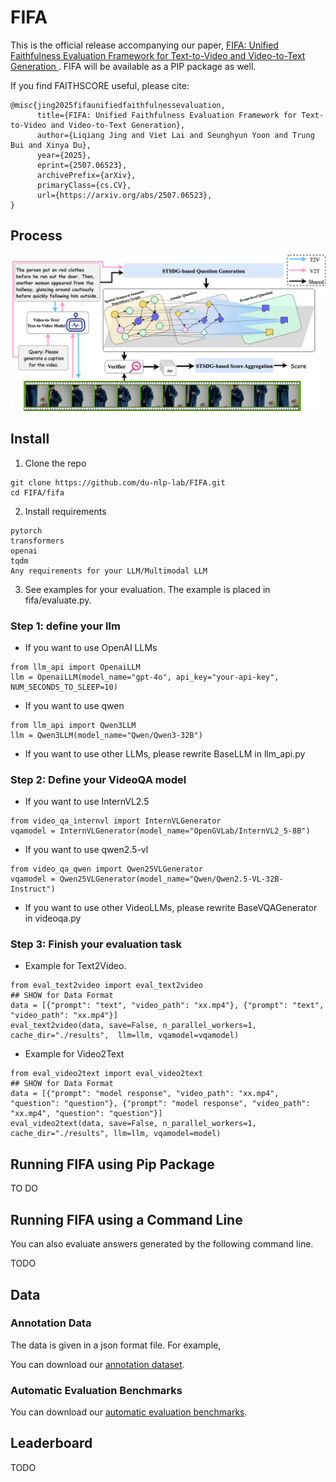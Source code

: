# FIFA


This is the official release accompanying our paper, [FIFA: Unified Faithfulness Evaluation Framework for Text-to-Video and Video-to-Text Generation
](https://arxiv.org/abs/2507.06523). FIFA will be available as a PIP package as well.

If you find FAITHSCORE useful, please cite:
```
@misc{jing2025fifaunifiedfaithfulnessevaluation,
      title={FIFA: Unified Faithfulness Evaluation Framework for Text-to-Video and Video-to-Text Generation}, 
      author={Liqiang Jing and Viet Lai and Seunghyun Yoon and Trung Bui and Xinya Du},
      year={2025},
      eprint={2507.06523},
      archivePrefix={arXiv},
      primaryClass={cs.CV},
      url={https://arxiv.org/abs/2507.06523}, 
}
```

## Process
![FIFA process](method.png)


## Install

1. Clone the repo
```
git clone https://github.com/du-nlp-lab/FIFA.git
cd FIFA/fifa
```
2. Install requirements
```
pytorch
transformers
openai
tqdm
Any requirements for your LLM/Multimodal LLM
```
3. See examples for your evaluation. The example is placed in fifa/evaluate.py.

### Step 1: define your llm
- If you want to use OpenAI LLMs
```
from llm_api import OpenaiLLM
llm = OpenaiLLM(model_name="gpt-4o", api_key="your-api-key", NUM_SECONDS_TO_SLEEP=10)
```

- If you want to use qwen
```
from llm_api import Qwen3LLM
llm = Qwen3LLM(model_name="Qwen/Qwen3-32B")
```


- If you want to use other LLMs, please rewrite BaseLLM in llm_api.py

### Step 2: Define your VideoQA model

- If you want to use InternVL2.5
```
from video_qa_internvl import InternVLGenerator
vqamodel = InternVLGenerator(model_name="OpenGVLab/InternVL2_5-8B")
```


- If you want to use qwen2.5-vl
```
from video_qa_qwen import Qwen25VLGenerator
vqamodel = Qwen25VLGenerator(model_name="Qwen/Qwen2.5-VL-32B-Instruct")
```

- If you want to use other VideoLLMs, please rewrite BaseVQAGenerator in videoqa.py

### Step 3: Finish your evaluation task

- Example for Text2Video.
```
from eval_text2video import eval_text2video
## SHOW for Data Format
data = [{"prompt": "text", "video_path": "xx.mp4"}, {"prompt": "text", "video_path": "xx.mp4"}]
eval_text2video(data, save=False, n_parallel_workers=1, cache_dir="./results",  llm=llm, vqamodel=vqamodel)
```

- Example for Video2Text
```
from eval_video2text import eval_video2text
## SHOW for Data Format
data = [{"prompt": "model response", "video_path": "xx.mp4", "question": "question"}, {"prompt": "model response", "video_path": "xx.mp4", "question": "question"}]
eval_video2text(data, save=False, n_parallel_workers=1, cache_dir="./results", llm=llm, vqamodel=model)
```



## Running FIFA using Pip Package
TO DO

## Running FIFA using a Command Line
You can also evaluate answers generated by the following command line.

TODO

## Data
### Annotation Data
The data is given in a json format file. For example, 


You can download our [annotation dataset]().



### Automatic Evaluation Benchmarks
You can download our [automatic evaluation benchmarks]().

## Leaderboard
TODO
